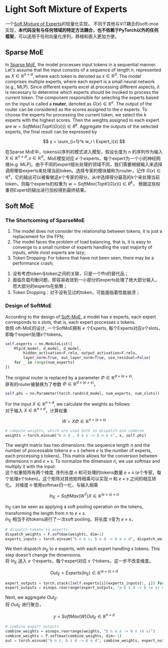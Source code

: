 # Light Soft Mixture of Experts

一个[Soft Mixture of Experts](https://arxiv.org/abs/2308.00951v1)的轻量化实现。
不同于其他与ViT耦合的soft-moe实现，**本代码没有与任何领域的特定方法耦合，也不依赖于PyTorch以外的任何框架**，可以适用于任何向量化序列，移植和嵌入更加方便。

## Sparse MoE

In [Sparse MoE](https://arxiv.org/abs/1701.06538), the model processes input tokens in a sequential manner.
Let's assume that the input consists of a sequence of length  $n$, represented as $X\in\mathbb{R}^{n\times d}$, where each token is denoted as $x\in\mathbb{R}^d$.
The model comprises multiple experts, where each expert is a small neural network (e.g., MLP).
Since different experts excel at processing different aspects, it is necessary to determine which experts should be invoked to process the current token.
The component responsible for selecting the experts based on the input is called a **router**, denoted as $G(x) \in \mathbb{R}^e$.
The output of the router can be considered as the scores assigned to the $e$ experts.
To choose the experts for processing the current token, we select the $k$ experts with the highest scores.
Then the weights assigned to each expert are $w=SoftMax(TopK(G(x)))\in R^{k}$.
Aggregate the outputs of the selected experts, the final result can be expressed by

$$
y = \sum_{i=1}^k w_i \  Expert_i(x)
$$

在Sparse MoE中，tokens以序列的模式进入模型，假设长度为 $n$ 的序列作为输入 $X\in\mathbb{R}^{n\times d}, x\in\mathbb{R}^d$。MoE模型对应 $e$ 个experts，每个expert为一个小的神经网络(e.g. MLP)。由于不同的expert擅长处理的领域不同，我们需要根据输入来选择调用哪些experts来处理当前token。选择专家的模块被称为router，记作 $G(x) \in \mathbb{R}^e$，它的输出可以被看做这e个专家的得分。从中选择得分最高的k个来处理当前token，则每个experts的权重为 $w=SoftMax(TopK(G(x)))\in R^{k}$。
根据这些权重将Expert的输出进行加权得到最终结果。

## Soft MoE

### The Shortcoming of SparseMoE
<ol>
  <li>The model does not consider the relationship between tokens, it is just a replacement for the FFN;</li>
  <li>The model faces the problem of load balancing, that is, it is easy to converge to a small number of experts handling the vast majority of inputs, while most experts are lazy;</li>
  <li>Token Dropping: For tokens that have not been seen, there may be a performance crash;</li>
</ol>

<ol start="1">
  <li>没有考虑token与token之间的关联，只是一个ffn的替代品；</li>
  <li>面临负载均衡问题，即容易收敛到一小部分的experts处理了绝大部分输入，而大部分的experts在偷懒；</li>
  <li>Token Dropping：对于没有见过的token，可能面临着性能崩溃；</li>
</ol>


### Design of SoftMoE
According to the design of [Soft-MoE](https://arxiv.org/abs/2308.00951v1), a model has $e$ experts, each expert corresponds to $s$ slots, that is, each expert processes $s$ tokens. <br />
依照 oft-MoE的设计, 一个SofMoE拥有 $e$ 个Experts, 每个Experts对应$s$个slots，即每个expert处理$s$个tokens。

```python
self.experts = nn.ModuleList([
    Mlp(d_model, d_model, d_model,
        hidden_activation=F.relu, output_activation=F.relu,
        layer_norm=True, out_layer_norm=True, use_residual=False)
    for _ in range(num_experts)
])
```
The original router is replaced by a parameter $\Phi \in \mathbb{R}^{d \times (e \times s)}$. <br />
原有的router被替换为了参数 $\Phi \in \mathbb{R}^{d \times (e \times s)}$。

```python
self.phi = nn.Parameter(torch.randn(d_model, num_experts, num_slots))
```

For the input $X\in\mathbb{R}^{n \times d}$, we calculate the weights as follows: <br />
对于输入 $X\in\mathbb{R}^{n \times d}$，计算权重 <br />

$$
W=X \Phi \in \mathbb{R}^{n \times (e \times s)}
$$

```python
# compute weights, which are used both in dispatch and combine
weights = torch.einsum("b n d , d e s -> b n e s", x, self.phi)
```

The weight matrix has two dimensions: the sequence length $n$ and the number of processable tokens $e \times s$ (where $e$ is the number of experts, each processing $s$ tokens). 
This matrix allows for the conversion between dimensions $n$ and $e \times s$. To normalize the dimension $n$, we use softmax and multiply it with the input: <br />
这个权重矩阵有两个维度, 序列长度 $n$ 和可处理的tokens数量 $e \times s$ ($e$个专家，每个处理$s$个token)。这个矩阵对其他矩阵相乘可以实现 $n$ 和 $e \times s$ 之间的相互转化。
对维度 $n$ 使用softmax归一化，与输入相乘

$$
In_E = SoftMax(W^T) X \in \mathbb{R}^{(e\times s) \times d}
$$

$In_E$ can be seen as applying a soft pooling operation on the tokens, transforming the length from $n$ to $e \times s$. <br />
$In_E$ 相当于对tokens进行了一次soft pooling，将长度 $n$变为 $e \times s$，

```python
# dispatch tokens to experts
dispatch_weights = F.softmax(weights, dim=1)
experts_inputs = torch.einsum("b n e s, b n d -> b e s d", dispatch_weights, x)
```

We then dispatch $In_E$ to $e$ experts, with each expert handling $s$ tokens. This step doesn't change the dimensions. <br />
将 $In_E$ 送入 $e$ 个experts，每个expert对应 $s$ 个tokens，这一步不改变维度。

$$
Out_E = Experts(In_E) \in \mathbb{R}^{(e\times s) \times d}
$$

```python
expert_outputs = torch.stack([self.experts[i](experts_inputs[:, i]) for i in range(self.num_experts)])
expert_outputs = einops.rearrange(expert_outputs, "e b s d -> b (e s) d")
```

Next, we aggregate $Out_E$: <br />
将 $Out_E$ 进行聚合，

$$
y = SoftMax(W) Out_E \in \mathbb{R}^{n \times d}
$$


```python
# combine expert outputs
combine_weights = einops.rearrange(weights, "b n e s -> b n (e s)")
combine_weights = F.softmax(combine_weights, dim=-1)
out = torch.einsum("b n z, b z d -> b n d", combine_weights, expert_outputs)
```

